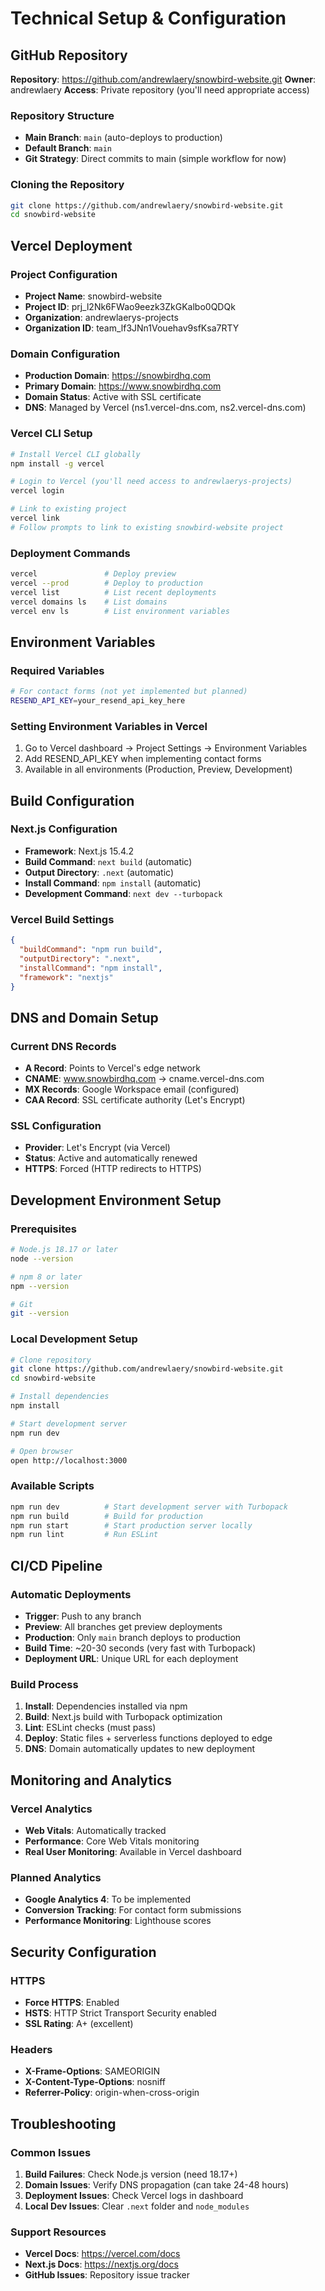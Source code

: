 # Technical Setup & Configuration

## GitHub Repository

**Repository**: https://github.com/andrewlaery/snowbird-website.git **Owner**: andrewlaery
**Access**: Private repository (you'll need appropriate access)

### Repository Structure

- **Main Branch**: `main` (auto-deploys to production)
- **Default Branch**: `main`
- **Git Strategy**: Direct commits to main (simple workflow for now)

### Cloning the Repository

```bash
git clone https://github.com/andrewlaery/snowbird-website.git
cd snowbird-website
```

## Vercel Deployment

### Project Configuration

- **Project Name**: snowbird-website
- **Project ID**: prj_l2Nk6FWao9eezk3ZkGKalbo0QDQk
- **Organization**: andrewlaerys-projects
- **Organization ID**: team_lf3JNn1Vouehav9sfKsa7RTY

### Domain Configuration

- **Production Domain**: https://snowbirdhq.com
- **Primary Domain**: https://www.snowbirdhq.com
- **Domain Status**: Active with SSL certificate
- **DNS**: Managed by Vercel (ns1.vercel-dns.com, ns2.vercel-dns.com)

### Vercel CLI Setup

```bash
# Install Vercel CLI globally
npm install -g vercel

# Login to Vercel (you'll need access to andrewlaerys-projects)
vercel login

# Link to existing project
vercel link
# Follow prompts to link to existing snowbird-website project
```

### Deployment Commands

```bash
vercel               # Deploy preview
vercel --prod        # Deploy to production
vercel list          # List recent deployments
vercel domains ls    # List domains
vercel env ls        # List environment variables
```

## Environment Variables

### Required Variables

```bash
# For contact forms (not yet implemented but planned)
RESEND_API_KEY=your_resend_api_key_here
```

### Setting Environment Variables in Vercel

1. Go to Vercel dashboard → Project Settings → Environment Variables
2. Add RESEND_API_KEY when implementing contact forms
3. Available in all environments (Production, Preview, Development)

## Build Configuration

### Next.js Configuration

- **Framework**: Next.js 15.4.2
- **Build Command**: `next build` (automatic)
- **Output Directory**: `.next` (automatic)
- **Install Command**: `npm install` (automatic)
- **Development Command**: `next dev --turbopack`

### Vercel Build Settings

```json
{
  "buildCommand": "npm run build",
  "outputDirectory": ".next",
  "installCommand": "npm install",
  "framework": "nextjs"
}
```

## DNS and Domain Setup

### Current DNS Records

- **A Record**: Points to Vercel's edge network
- **CNAME**: www.snowbirdhq.com → cname.vercel-dns.com
- **MX Records**: Google Workspace email (configured)
- **CAA Record**: SSL certificate authority (Let's Encrypt)

### SSL Configuration

- **Provider**: Let's Encrypt (via Vercel)
- **Status**: Active and automatically renewed
- **HTTPS**: Forced (HTTP redirects to HTTPS)

## Development Environment Setup

### Prerequisites

```bash
# Node.js 18.17 or later
node --version

# npm 8 or later
npm --version

# Git
git --version
```

### Local Development Setup

```bash
# Clone repository
git clone https://github.com/andrewlaery/snowbird-website.git
cd snowbird-website

# Install dependencies
npm install

# Start development server
npm run dev

# Open browser
open http://localhost:3000
```

### Available Scripts

```bash
npm run dev          # Start development server with Turbopack
npm run build        # Build for production
npm run start        # Start production server locally
npm run lint         # Run ESLint
```

## CI/CD Pipeline

### Automatic Deployments

- **Trigger**: Push to any branch
- **Preview**: All branches get preview deployments
- **Production**: Only `main` branch deploys to production
- **Build Time**: ~20-30 seconds (very fast with Turbopack)
- **Deployment URL**: Unique URL for each deployment

### Build Process

1. **Install**: Dependencies installed via npm
2. **Build**: Next.js build with Turbopack optimization
3. **Lint**: ESLint checks (must pass)
4. **Deploy**: Static files + serverless functions deployed to edge
5. **DNS**: Domain automatically updates to new deployment

## Monitoring and Analytics

### Vercel Analytics

- **Web Vitals**: Automatically tracked
- **Performance**: Core Web Vitals monitoring
- **Real User Monitoring**: Available in Vercel dashboard

### Planned Analytics

- **Google Analytics 4**: To be implemented
- **Conversion Tracking**: For contact form submissions
- **Performance Monitoring**: Lighthouse scores

## Security Configuration

### HTTPS

- **Force HTTPS**: Enabled
- **HSTS**: HTTP Strict Transport Security enabled
- **SSL Rating**: A+ (excellent)

### Headers

- **X-Frame-Options**: SAMEORIGIN
- **X-Content-Type-Options**: nosniff
- **Referrer-Policy**: origin-when-cross-origin

## Troubleshooting

### Common Issues

1. **Build Failures**: Check Node.js version (need 18.17+)
2. **Domain Issues**: Verify DNS propagation (can take 24-48 hours)
3. **Deployment Issues**: Check Vercel logs in dashboard
4. **Local Dev Issues**: Clear `.next` folder and `node_modules`

### Support Resources

- **Vercel Docs**: https://vercel.com/docs
- **Next.js Docs**: https://nextjs.org/docs
- **GitHub Issues**: Repository issue tracker
